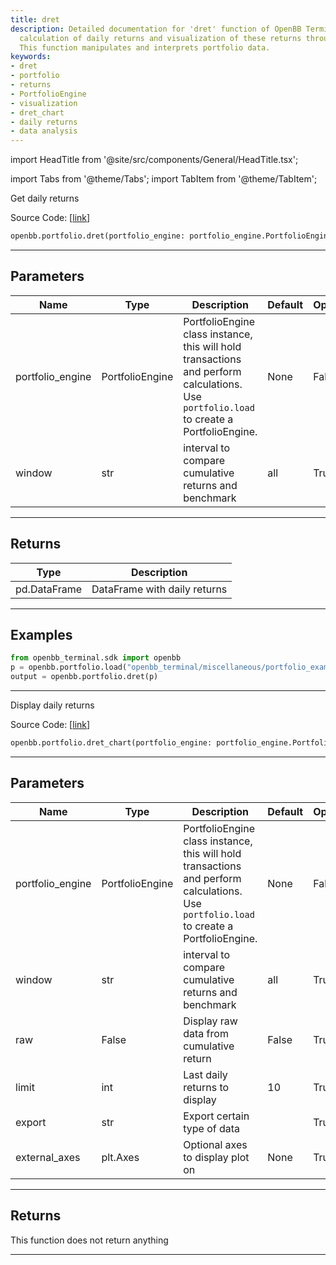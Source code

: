 ```yaml
---
title: dret
description: Detailed documentation for 'dret' function of OpenBB Terminal, allows
  calculation of daily returns and visualization of these returns through charts.
  This function manipulates and interprets portfolio data.
keywords:
- dret
- portfolio
- returns
- PortfolioEngine
- visualization
- dret_chart
- daily returns
- data analysis
---
```


import HeadTitle from '@site/src/components/General/HeadTitle.tsx';

<HeadTitle title="portfolio.dret - Reference | OpenBB SDK Docs" />

import Tabs from '@theme/Tabs';
import TabItem from '@theme/TabItem';

<Tabs>
<TabItem value="model" label="Model" default>

Get daily returns

Source Code: [[link](https://github.com/OpenBB-finance/OpenBB/tree/main/openbb_terminal/portfolio/portfolio_model.py#L373)]

```python
openbb.portfolio.dret(portfolio_engine: portfolio_engine.PortfolioEngine, window: str = "all")
```

---

## Parameters

| Name | Type | Description | Default | Optional |
| ---- | ---- | ----------- | ------- | -------- |
| portfolio_engine | PortfolioEngine | PortfolioEngine class instance, this will hold transactions and perform calculations.<br/>Use `portfolio.load` to create a PortfolioEngine. | None | False |
| window | str | interval to compare cumulative returns and benchmark | all | True |


---

## Returns

| Type | Description |
| ---- | ----------- |
| pd.DataFrame | DataFrame with daily returns |
---

## Examples

```python
from openbb_terminal.sdk import openbb
p = openbb.portfolio.load("openbb_terminal/miscellaneous/portfolio_examples/holdings/example.csv")
output = openbb.portfolio.dret(p)
```

---

</TabItem>
<TabItem value="view" label="Chart">

Display daily returns

Source Code: [[link](https://github.com/OpenBB-finance/OpenBB/tree/main/openbb_terminal/portfolio/portfolio_view.py#L557)]

```python
openbb.portfolio.dret_chart(portfolio_engine: portfolio_engine.PortfolioEngine, window: str = "all", raw: bool = False, limit: int = 10, export: str = "", external_axes: Optional[matplotlib.axes._axes.Axes] = None)
```

---

## Parameters

| Name | Type | Description | Default | Optional |
| ---- | ---- | ----------- | ------- | -------- |
| portfolio_engine | PortfolioEngine | PortfolioEngine class instance, this will hold transactions and perform calculations.<br/>Use `portfolio.load` to create a PortfolioEngine. | None | False |
| window | str | interval to compare cumulative returns and benchmark | all | True |
| raw | False | Display raw data from cumulative return | False | True |
| limit | int | Last daily returns to display | 10 | True |
| export | str | Export certain type of data |  | True |
| external_axes | plt.Axes | Optional axes to display plot on | None | True |


---

## Returns

This function does not return anything

---

</TabItem>
</Tabs>
